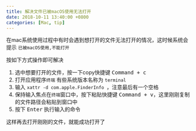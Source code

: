 ```yaml
---
title: 解决文件已被macOS使用无法打开
date: 2018-10-11 13:40:00 +0800
categories: [Mac, tip]
---
```



在mac系统使用过程中有时会遇到想打开的文件无法打开的情况，这时候系统会提示 `已被macOS使用,不能打开`

按如下方式操作即可解决

1. 选中想要打开的文件，按一下copy快捷键 <kbd>Command + c</kbd>
2. 打开应用程序`终端` 有些系统版本名称为 `terminal`
3. 输入 `xattr -d com.apple.FinderInfo `，注意最后有一个空格
4. 保持输入焦点在`终端`窗口中，按下粘贴快捷键 <kbd>Command + v</kbd>，这里刚刚复制的文件路径会粘贴到窗口中
5. 按下 <kbd>Enter</kbd> 执行输入的命令

这样再去打开刚刚的文件，就能成功打开了